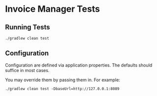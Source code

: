 # Invoice Manager Tests

## Running Tests

    ./gradlew clean test
    
## Configuration

Configuration are defined via application properties. The defaults should suffice in most cases.

You may override them by passing them in. For example:

    ./gradlew clean test -DbaseUrl=http://127.0.0.1:8089
